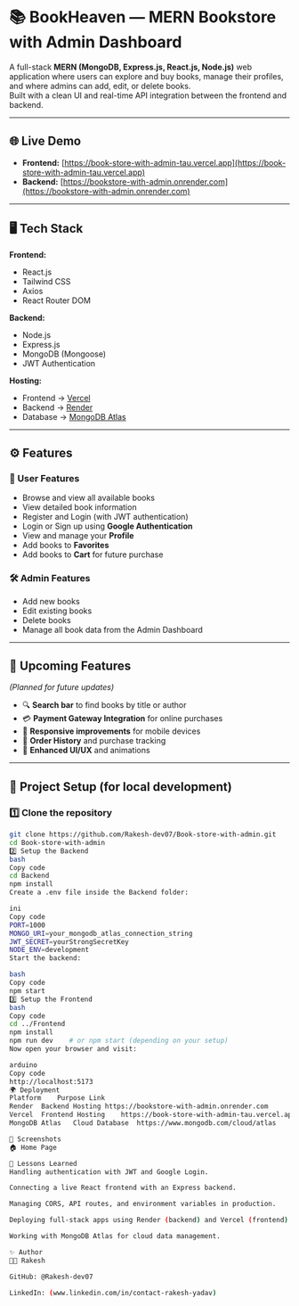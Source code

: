 # 📚 BookHeaven — MERN Bookstore with Admin Dashboard

A full-stack **MERN (MongoDB, Express.js, React.js, Node.js)** web application where users can explore and buy books, manage their profiles, and where admins can add, edit, or delete books.  
Built with a clean UI and real-time API integration between the frontend and backend.

---

## 🌐 Live Demo

- **Frontend:** [https://book-store-with-admin-tau.vercel.app](https://book-store-with-admin-tau.vercel.app)
- **Backend:** [https://bookstore-with-admin.onrender.com](https://bookstore-with-admin.onrender.com)

---

## 🖥️ Tech Stack

**Frontend:**
- React.js  
- Tailwind CSS  
- Axios  
- React Router DOM  

**Backend:**
- Node.js  
- Express.js  
- MongoDB (Mongoose)  
- JWT Authentication  

**Hosting:**
- Frontend → [Vercel](https://vercel.com)  
- Backend → [Render](https://render.com)  
- Database → [MongoDB Atlas](https://www.mongodb.com/cloud/atlas)

---

## ⚙️ Features

### 👥 User Features
- Browse and view all available books  
- View detailed book information  
- Register and Login (with JWT authentication)  
- Login or Sign up using **Google Authentication**  
- View and manage your **Profile**  
- Add books to **Favorites**  
- Add books to **Cart** for future purchase  

### 🛠️ Admin Features
- Add new books  
- Edit existing books  
- Delete books  
- Manage all book data from the Admin Dashboard  

---

## 🚧 Upcoming Features
*(Planned for future updates)*  
- 🔍 **Search bar** to find books by title or author  
- 💳 **Payment Gateway Integration** for online purchases  
- 📱 **Responsive improvements** for mobile devices  
- 🧾 **Order History** and purchase tracking  
- 🌈 **Enhanced UI/UX** and animations  

---

## 🚀 Project Setup (for local development)

### 1️⃣ Clone the repository
```bash
git clone https://github.com/Rakesh-dev07/Book-store-with-admin.git
cd Book-store-with-admin
2️⃣ Setup the Backend
bash
Copy code
cd Backend
npm install
Create a .env file inside the Backend folder:

ini
Copy code
PORT=1000
MONGO_URI=your_mongodb_atlas_connection_string
JWT_SECRET=yourStrongSecretKey
NODE_ENV=development
Start the backend:

bash
Copy code
npm start
3️⃣ Setup the Frontend
bash
Copy code
cd ../Frontend
npm install
npm run dev    # or npm start (depending on your setup)
Now open your browser and visit:

arduino
Copy code
http://localhost:5173
🌍 Deployment
Platform	Purpose	Link
Render	Backend Hosting	https://bookstore-with-admin.onrender.com
Vercel	Frontend Hosting	https://book-store-with-admin-tau.vercel.app
MongoDB Atlas	Cloud Database	https://www.mongodb.com/cloud/atlas

📸 Screenshots
🏠 Home Page

🧠 Lessons Learned
Handling authentication with JWT and Google Login.

Connecting a live React frontend with an Express backend.

Managing CORS, API routes, and environment variables in production.

Deploying full-stack apps using Render (backend) and Vercel (frontend).

Working with MongoDB Atlas for cloud data management.

✨ Author
👨‍💻 Rakesh

GitHub: @Rakesh-dev07

LinkedIn: (www.linkedin.com/in/contact-rakesh-yadav)
